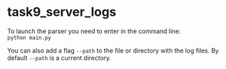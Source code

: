 # task9_server_logs

To launch the parser you need to enter in the command line:  
```python main.py ```

You can also add a flag ```--path``` to the file or directory with the log files.
By default ```--path``` is a current directory.